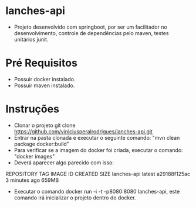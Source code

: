 # lanches-api
- Projeto desenvolvido com springboot, por ser um facilitador no desenvolvimento, controle de dependências pelo maven, testes unitários junit.

# Pré Requisitos
- Possuir docker instalado.
- Possuir maven instalado.

# Instruções

- Clonar o projeto git clone https://github.com/viniciusperalrodrigues/lanches-api.git
- Entrar na pasta clonada e executar o seguinte comando: "mvn clean package docker:build"
- Para verificar se a imagem do docker foi criada, executar o comando: "docker images"
- Deverá aparecer algo parecido com isso:

REPOSITORY          TAG                 IMAGE ID            CREATED             SIZE
lanches-api         latest              a29188f125ac        3 minutes ago       659MB

- Executar o comando docker run -i -t -p8080:8080 lanches-api, este comando irá inicializar o projeto dentro do docker.
